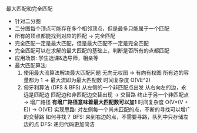 最大匹配和完全匹配

* 针对二分图
* 二分图每个顶点可能存在多个相邻顶点，但是最多只能属于一个匹配
* 所有的顶点都能找到对应的匹配 -> 完全匹配
* 完全匹配一定是最大匹配，但是最大匹配不一定是完全匹配
* 完全匹配可以在求解的最大匹配的基础上，判断是否所有的点都匹配
* 应用场景: 学生选课&选导师，相亲等
* 最大匹配算法:
    1) 使用最大流算法解决最大匹配问题
    无向无权图 -> 有向有权图
    所有边的容量都为 1 -> 最大流即为最大匹配数
    时间复杂度 O(VE^2)
    2) 匈牙利算法 (DFS & BFS)
    从左侧的一个非匹配点出发
    从右向左的边，永远是匹配边
    匹配边和非匹配边交替出现 -> 交替路
    终止于另一个非匹配点 -> 增广路径
    **有增广路径意味着最大匹配数可以加1**
    时间复杂度 O(V*(V + E)) -> O(VE)
    实现思路:
    对左侧每一个尚未匹配的点，不断的寻找可以增广的交替路
    如何寻找？
    BFS: 来到右边的点，不需要寻路，队列中只存储左边的点
    DFS: 递归代码更加简洁
    
